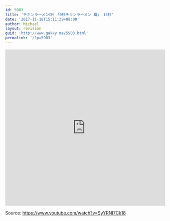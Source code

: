 ```yaml
---
id: 5903
title: 'チキンラーメンCM 「0秒チキンラーメン 篇」 15秒'
date: '2017-11-18T15:11:39+08:00'
author: Michael
layout: revision
guid: 'http://www.gakky.me/5903.html'
permalink: '/?p=5903'
---
```


<iframe allowfullscreen="allowfullscreen" frameborder="0" height="498" loading="lazy" src="http://player.youku.com/embed/XMzE2NjI2ODQyNA==" width="510"></iframe>

Source: <https://www.youtube.com/watch?v=SyYRNI7Ck18>